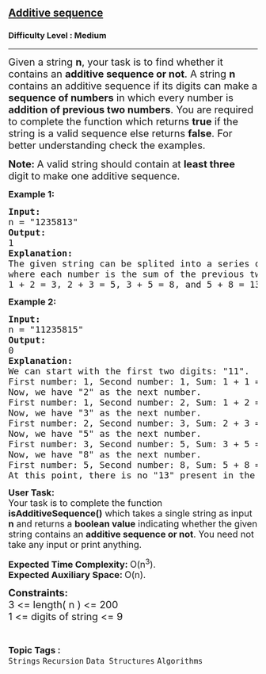 <h2><a href="https://www.geeksforgeeks.org/problems/additive-sequence/1">Additive sequence</a></h2><h3>Difficulty Level : Medium</h3><hr><div class="problems_problem_content__Xm_eO"><p><span style="font-size: 20px;">Given a string <strong>n</strong>, your task is to find whether it contains an <strong>additive sequence or not</strong>. A string <strong>n </strong>contains an additive sequence if its digits can make a <strong>sequence of numbers</strong> in which every number is <strong>addition of previous two numbers</strong>. You are required to complete the function which returns <strong>true</strong> if the string is a valid sequence else returns <strong>false</strong>. For better understanding check the examples.</span></p>
<p><span style="font-size: 20px;"><strong>Note:&nbsp;</strong><span style="font-size: 20px;">A valid string should contain at <strong>least three</strong> digit to make one additive sequence.&nbsp;</span></span></p>
<p><strong><span style="font-size: 18px;">Example 1:</span></strong></p>
<pre><span style="font-size: 18px;"><strong>Input:</strong>  <br>n = "1235813"</span><span style="font-size: 18px;">
<strong>Output:</strong> <br>1
<strong>Explanation:</strong> <br>The given string can be splited into a series of numbers  <br>where each number is the sum of the previous two numbers: <br>1 + 2 = 3, 2 + 3 = 5, 3 + 5 = 8, and 5 + 8 = 13. Hence, the output would be 1 (true).<br></span></pre>
<p><strong><span style="font-size: 18px;">Example 2:</span></strong></p>
<pre><span style="font-size: 18px;"><strong>Input:</strong>  <br>n = "11235815"</span><span style="font-size: 18px;">
<strong style="font-size: 18px;">Output:</strong><span style="font-size: 18px;"> <br>0
</span><strong style="font-size: 18px;">Explanation:</strong><span style="font-size: 18px;"> <br></span></span><span style="font-size: 18px;">We can start with the first two digits: "11".
First number: 1, Second number: 1, Sum: 1 + 1 = 2
Now, we have "2" as the next number.
First number: 1, Second number: 2, Sum: 1 + 2 = 3
Now, we have "3" as the next number.
First number: 2, Second number: 3, Sum: 2 + 3 = 5
Now, we have "5" as the next number.
First number: 3, Second number: 5, Sum: 3 + 5 = 8
Now, we have "8" as the next number.
First number: 5, Second number: 8, Sum: 5 + 8 = 13
At this point, there is no "13" present in the remaining digits "815". Hence, the output would be 0 (or false).<br></span></pre>
<p><span style="font-size: 18px;"><strong>User Task:&nbsp;</strong><br></span><span style="font-size: 18px;">Your task is to complete the function <strong>isAdditiveSequence()</strong> which takes a single string as input <strong>n</strong> and returns a <strong>boolean value</strong> indicating whether the given string contains an <strong>additive sequence or not</strong>. You need not take any input or print anything.</span></p>
<p><span style="font-size: 18px;"><strong>Expected Time Complexity:&nbsp;</strong>O(n<sup>3</sup>).<br><strong>Expected Auxiliary Space:&nbsp;</strong>O(n).</span></p>
<p><span style="font-size: 16px;"><strong style="font-size: 20px;">Constraints:</strong><br style="font-size: 20px;"><span style="font-size: 20px;">3 &lt;= length( n ) &lt;= 200<br>1 &lt;= digits of string &lt;= 9</span></span></p></div><br><p><span style=font-size:18px><strong>Topic Tags : </strong><br><code>Strings</code>&nbsp;<code>Recursion</code>&nbsp;<code>Data Structures</code>&nbsp;<code>Algorithms</code>&nbsp;